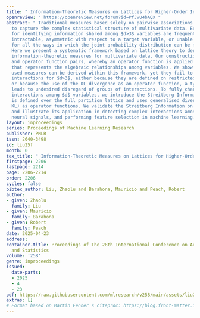 ```yaml
---
title: " Information-Theoretic Measures on Lattices for Higher-Order Interactions "
openreview: " https://openreview.net/forum?id=PfJvU4bAQX "
abstract: " Traditional measures based solely on pairwise associations often fail
  to capture the complex statistical structure of multivariate data. Existing approaches
  for identifying information shared among $d>3$ variables are frequently computationally
  intractable, asymmetric with respect to a target variable, or unable to account
  for all the ways in which the joint probability distribution can be factorised.
  Here we present a systematic framework based on lattice theory to derive higher-order
  information-theoretic measures for multivariate data. Our construction uses lattice
  and operator function pairs, whereby an operator function is applied over a lattice
  that represents the algebraic relationships among variables. We show that many commonly
  used measures can be derived within this framework, yet they fail to capture all
  interactions for $d>3$, either because they are defined on restricted sublattices,
  or because the use of the KL divergence as an operator function, a typical choice,
  leads to undesired disregard of groups of interactions. To fully characterise all
  interactions among $d$ variables, we introduce the Streitberg Information, which
  is defined over the full partition lattice and uses generalised divergences (beyond
  KL) as operator functions. We validate the Streitberg Information on synthetic data,
  and illustrate its application in detecting complex interactions among stocks, decoding
  neural signals, and performing feature selection in machine learning. "
layout: inproceedings
series: Proceedings of Machine Learning Research
publisher: PMLR
issn: 2640-3498
id: liu25f
month: 0
tex_title: " Information-Theoretic Measures on Lattices for Higher-Order Interactions "
firstpage: 2206
lastpage: 2214
page: 2206-2214
order: 2206
cycles: false
bibtex_author: Liu, Zhaolu and Barahona, Mauricio and Peach, Robert
author:
- given: Zhaolu
  family: Liu
- given: Mauricio
  family: Barahona
- given: Robert
  family: Peach
date: 2025-04-23
address:
container-title: Proceedings of The 28th International Conference on Artificial Intelligence
  and Statistics
volume: '258'
genre: inproceedings
issued:
  date-parts:
  - 2025
  - 4
  - 23
pdf: https://raw.githubusercontent.com/mlresearch/v258/main/assets/liu25f/liu25f.pdf
extras: []
# Format based on Martin Fenner's citeproc: https://blog.front-matter.io/posts/citeproc-yaml-for-bibliographies/
---
```

